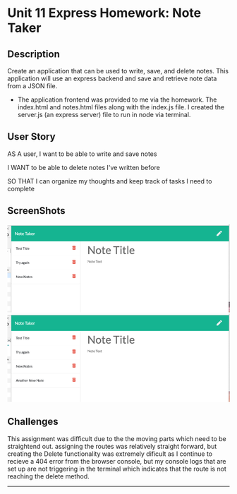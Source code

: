 # Unit 11 Express Homework: Note Taker

## Description

Create an application that can be used to write, save, and delete notes. This application will use an express backend and save and retrieve note data from a JSON file.

* The application frontend was provided to me via the homework.  The index.html and notes.html files along with the index.js file.  I created the server.js (an express server) file to run in node via terminal.



## User Story

AS A user, I want to be able to write and save notes

I WANT to be able to delete notes I've written before

SO THAT I can organize my thoughts and keep track of tasks I need to complete

## ScreenShots

![screenshot1](./public/assets/images/screenshot1.png "screenshot 1")
![screenshot2](./public/assets/images/screenshot2.png "screenshot 2")



## Challenges

This assignment was difficult due to the the moving parts which need to be straightend out.  assigning the routes was relatively straight forward, but creating the Delete functionality was extremely dificult as I continue to recieve a 404 error from the browser console, but my console logs that are set up are not triggering in the terminal which indicates that the route is not reaching the delete method.

- - -



